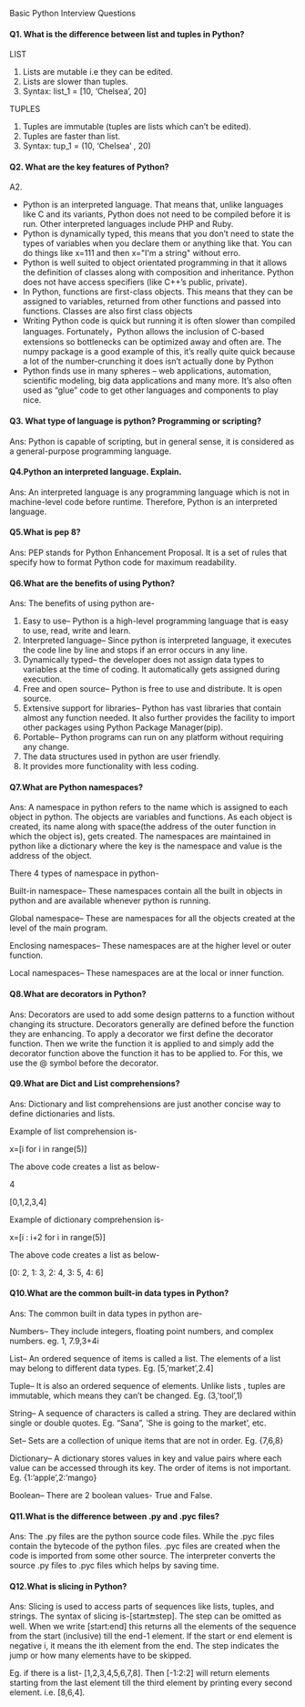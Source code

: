 Basic Python Interview Questions

<h4> Q1. What is the difference between list and tuples in Python? </h4>

LIST	
<ol>
  <li> Lists are mutable i.e they can be edited.</li>
  <li> Lists are slower than tuples. </li>
  <li> Syntax: list_1 = [10, ‘Chelsea’, 20] </li>
  </ol>
TUPLES
<ol>
  <li> Tuples are immutable (tuples are lists which can’t be edited).</li>
  <li>Tuples are faster than list.</li>
	<li>Syntax: tup_1 = (10, ‘Chelsea’ , 20)</li>
  </ol>

<h4> Q2. What are the key features of Python? </h4>
A2. <ul> 
  <li> Python is an interpreted language. That means that, unlike languages like C and its variants, Python does not need to be compiled before it is run. Other interpreted languages include PHP and Ruby.</li>
<li> Python is dynamically typed, this means that you don’t need to state the types of variables when you declare them or anything like that. You can do things like x=111 and then x="I'm a string" without erro.</li>
<li> Python is well suited to object orientated programming in that it allows the definition of classes along with composition and inheritance. Python does not have access specifiers (like C++’s public, private).</li>
<li> In Python, functions are first-class objects. This means that they can be assigned to variables, returned from other functions and passed into functions. Classes are also first class objects</li>
<li> Writing Python code is quick but running it is often slower than compiled languages. Fortunately，Python allows the inclusion of C-based extensions so bottlenecks can be optimized away and often are. The numpy package is a good example of this, it’s really quite quick because a lot of the number-crunching it does isn’t actually done by Python</li>
<li> Python finds use in many spheres – web applications, automation, scientific modeling, big data applications and many more. It’s also often used as “glue” code to get other languages and components to play nice.
</ul>

<h4> Q3. What type of language is python? Programming or scripting? </h4>
Ans: Python is capable of scripting, but in general sense, it is considered as a general-purpose programming language.

<h4> Q4.Python an interpreted language. Explain.</h4>
Ans: An interpreted language is any programming language which is not in machine-level code before runtime. Therefore, Python is an interpreted language.

<h4> Q5.What is pep 8?</h4> 
Ans: PEP stands for Python Enhancement Proposal. It is a set of rules that specify how to format Python code for maximum readability.

<h4> Q6.What are the benefits of using Python?</h4>

Ans: The benefits of using python are-
<ol>
<li> Easy to use– Python is a high-level programming language that is easy to use, read, write and learn. </li> 
<li> Interpreted language– Since python is interpreted language, it executes the code line by line and stops if an error occurs in any line.</li>
<li> Dynamically typed– the developer does not assign data types to variables at the time of coding. It automatically gets assigned during execution.</li>
<li> Free and open source– Python is free to use and distribute. It is open source.</li>
<li> Extensive support for libraries– Python has vast libraries that contain almost any function needed. It also further provides the facility to import other packages using Python Package Manager(pip).</li>
<li> Portable– Python programs can run on any platform without requiring any change.</li>
<li> The data structures used in python are user friendly.</li>
<li> It provides more functionality with less coding.</li>
</ol>

<h4> Q7.What are Python namespaces? </h4>

Ans: A namespace in python refers to the name which is assigned to each object in python. The objects are variables and functions. As each object is created, its name along with space(the address of the outer function in which the object is), gets created. The namespaces are maintained in python like a dictionary where the key is the namespace and value is the address of the object. 

There 4 types of namespace in python-

Built-in namespace– These namespaces contain all the built in objects in python and are available whenever python is running.

Global namespace– These are namespaces for all the objects created at the level of the main program.

Enclosing namespaces– These namespaces are at the higher level or outer function.

Local namespaces– These namespaces are at the local or inner function.

<h4> Q8.What are decorators in Python?</h4> 

Ans: Decorators are used to add some design patterns to a function without changing its structure. Decorators generally are defined before the function they are enhancing. To apply a decorator we first define the decorator function. Then we write the function it is applied to and simply add the decorator function above the function it has to be applied to. For this, we use the @ symbol before the decorator.

<h4> Q9.What are Dict and List comprehensions?</h4> 

Ans: Dictionary and list comprehensions are just another concise way to define dictionaries and lists.

Example of list comprehension is-

x=[i for i in range(5)]

The above code creates a list as below-

4

[0,1,2,3,4]

Example of dictionary comprehension is-

x=[i : i+2 for i in range(5)]

The above code creates a list as below-

[0: 2, 1: 3, 2: 4, 3: 5, 4: 6]

<h4> Q10.What are the common built-in data types in Python?</h4>

Ans: The common built in data types in python are-

Numbers– They include integers, floating point numbers, and complex numbers. eg. 1, 7.9,3+4i

List– An ordered sequence of items is called a list. The elements of a list may belong to different data types. Eg. [5,’market’,2.4]

Tuple– It is also an ordered sequence of elements. Unlike lists , tuples are immutable, which means they can’t be changed. Eg. (3,’tool’,1)

String– A sequence of characters is called a string. They are declared within single or double quotes. Eg. “Sana”, ‘She is going to the market’, etc.

Set– Sets are a collection of unique items that are not in order. Eg. {7,6,8}

Dictionary– A dictionary stores values in key and value pairs where each value can be accessed through its key. The order of items is not important. Eg. {1:’apple’,2:’mango}

Boolean– There are 2 boolean values- True and False.

<h4> Q11.What is the difference between .py and .pyc files?</h4>

Ans: The .py files are the python source code files. While the .pyc files contain the bytecode of the python files. .pyc files are created when the code is imported from some other source. The interpreter converts the source .py files to .pyc files which helps by saving time.

<h4> Q12.What is slicing in Python?</h4>

Ans: Slicing is used to access parts of sequences like lists, tuples, and strings. The syntax of slicing is-[start:end:step]. 
The step can be omitted as well. When we write [start:end] this returns all the elements of the sequence from the start (inclusive) till the end-1 element. If the start or end element is negative i, it means the ith element from the end. The step indicates the jump or how many elements have to be skipped. 

Eg. if there is a list- [1,2,3,4,5,6,7,8]. Then [-1:2:2] will return elements starting from the last element till the third element by printing every second element.
i.e. [8,6,4].

<!--
Q13.What are Keywords in Python?

Ans: Keywords in python are reserved words that have special meaning.They are generally used to define type of variables. Keywords cannot be used for variable or function names. There are following 33 keywords in python-

And
Or
Not
If
Elif
Else
For
While
Break
 As
Def
Lambda
Pass
Return
True
False
Try
With
Assert
Class
Continue
Del
Except
Finally
From
Global
Import
In
Is
None
Nonlocal
Raise
Yield

Q14.What are Literals in Python and explain about different Literals

Ans: A literal in python source code represents a fixed value for primitive data types. There are 5 types of literals in python-

